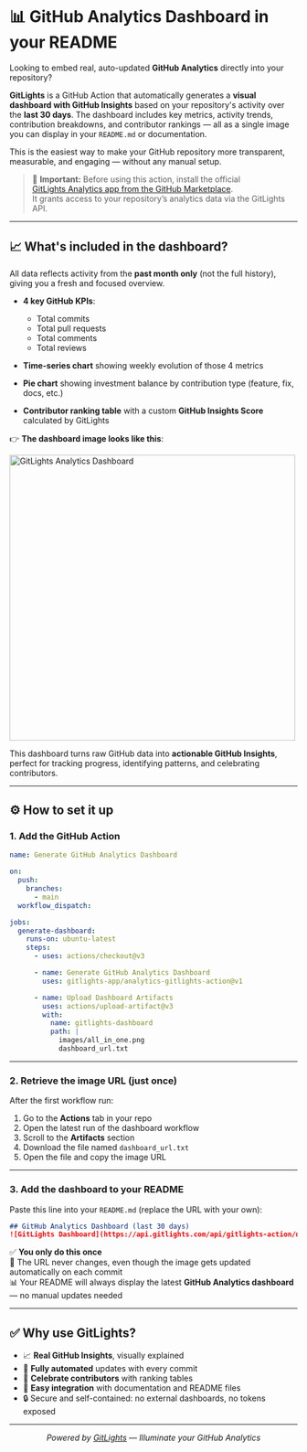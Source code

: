 # 📊 GitHub Analytics Dashboard in your README

Looking to embed real, auto-updated **GitHub Analytics** directly into your repository?

**GitLights** is a GitHub Action that automatically generates a **visual dashboard with GitHub Insights** based on your repository's activity over the **last 30 days**. The dashboard includes key metrics, activity trends, contribution breakdowns, and contributor rankings — all as a single image you can display in your `README.md` or documentation.

This is the easiest way to make your GitHub repository more transparent, measurable, and engaging — without any manual setup.

> 🧩 **Important:** Before using this action, install the official  
> [GitLights Analytics app from the GitHub Marketplace](https://github.com/marketplace/gitlights-analytics).  
> It grants access to your repository’s analytics data via the GitLights API.

---

## 📈 What's included in the dashboard?

All data reflects activity from the **past month only** (not the full history), giving you a fresh and focused overview.

- **4 key GitHub KPIs**:
  - Total commits
  - Total pull requests
  - Total comments
  - Total reviews

- **Time-series chart** showing weekly evolution of those 4 metrics
- **Pie chart** showing investment balance by contribution type (feature, fix, docs, etc.)
- **Contributor ranking table** with a custom **GitHub Insights Score** calculated by GitLights

👉 **The dashboard image looks like this**:

<img src="https://api.gitlights.com/api/gitlights-action/dashboard-image/SZCQyg7XRDo1bz0tfvBB_mXN_ovxk8fZK2cHo8j90YRScDQSprfl2yZwRxZwtIstylddboqKDyJDJzH0H452n5dbJ8jQ-b8PX4If5bqDEZCRsMcDN6HbQdjq" alt="GitLights Analytics Dashboard" width="500" />

This dashboard turns raw GitHub data into **actionable GitHub Insights**, perfect for tracking progress, identifying patterns, and celebrating contributors.

---

## ⚙️ How to set it up

### 1. Add the GitHub Action

```yaml
name: Generate GitHub Analytics Dashboard

on:
  push:
    branches:
      - main
  workflow_dispatch:

jobs:
  generate-dashboard:
    runs-on: ubuntu-latest
    steps:
      - uses: actions/checkout@v3

      - name: Generate GitHub Analytics Dashboard
        uses: gitlights-app/analytics-gitlights-action@v1

      - name: Upload Dashboard Artifacts
        uses: actions/upload-artifact@v3
        with:
          name: gitlights-dashboard
          path: |
            images/all_in_one.png
            dashboard_url.txt
```

---

### 2. Retrieve the image URL (just once)

After the first workflow run:

1. Go to the **Actions** tab in your repo
2. Open the latest run of the dashboard workflow
3. Scroll to the **Artifacts** section
4. Download the file named `dashboard_url.txt`
5. Open the file and copy the image URL

---

### 3. Add the dashboard to your README

Paste this line into your `README.md` (replace the URL with your own):

```markdown
## GitHub Analytics Dashboard (last 30 days)
![GitLights Dashboard](https://api.gitlights.com/api/gitlights-action/dashboard-image/your_image_id)
```

✅ **You only do this once**  
🔁 The URL never changes, even though the image gets updated automatically on each commit  
📊 Your README will always display the latest **GitHub Analytics dashboard** — no manual updates needed

---

## ✅ Why use GitLights?

- 📈 **Real GitHub Insights**, visually explained
- 🔄 **Fully automated** updates with every commit
- 👥 **Celebrate contributors** with ranking tables
- 📎 **Easy integration** with documentation and README files
- 🔒 Secure and self-contained: no external dashboards, no tokens exposed

---

<p align="center">
  <i>Powered by <a href="https://github.com/gitlights-app">GitLights</a> — Illuminate your GitHub Analytics</i>
</p>

